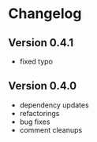 Changelog
=========

Version 0.4.1
-------------
* fixed typo

Version 0.4.0
-------------
* dependency updates
* refactorings
* bug fixes
* comment cleanups

